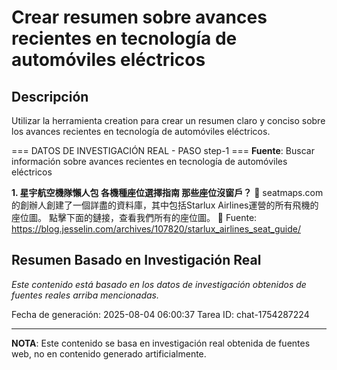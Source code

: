 # Crear resumen sobre avances recientes en tecnología de automóviles eléctricos

## Descripción
Utilizar la herramienta creation para crear un resumen claro y conciso sobre los avances recientes en tecnología de automóviles eléctricos.



=== DATOS DE INVESTIGACIÓN REAL - PASO step-1 ===
**Fuente**: Buscar información sobre avances recientes en tecnología de automóviles eléctricos


**1. 星宇航空機隊懶人包 各機種座位選擇指南 那些座位沒窗戶？**
   📄 seatmaps.com的創辦人創建了一個詳盡的資料庫，其中包括Starlux Airlines運營的所有飛機的座位圖。 點擊下面的鏈接，查看我們所有的座位圖。
   🔗 Fuente: https://blog.jesselin.com/archives/107820/starlux_airlines_seat_guide/



## Resumen Basado en Investigación Real
*Este contenido está basado en los datos de investigación obtenidos de fuentes reales arriba mencionadas.*

Fecha de generación: 2025-08-04 06:00:37
Tarea ID: chat-1754287224

---
**NOTA**: Este contenido se basa en investigación real obtenida de fuentes web, no en contenido generado artificialmente.
